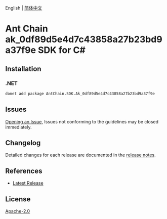 English | [简体中文](README-CN.md)

# Ant Chain ak_0df89d5e4d7c43858a27b23bd9a37f9e SDK for C#

## Installation

### .NET

```bash
donet add package AntChain.SDK.Ak_0df89d5e4d7c43858a27b23bd9a37f9e
```

## Issues

[Opening an Issue](https://github.com/alipay/antchain-openapi-prod-sdk/issues/new), Issues not conforming to the guidelines may be closed immediately.

## Changelog

Detailed changes for each release are documented in the [release notes](./ChangeLog.md).

## References

* [Latest Release](https://github.com/alipay/antchain-openapi-prod-sdk/)

## License

[Apache-2.0](http://www.apache.org/licenses/LICENSE-2.0)

